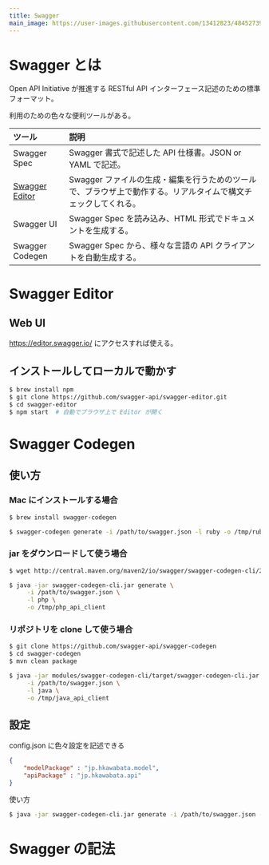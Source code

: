 ```yaml
---
title: Swagger
main_image: https://user-images.githubusercontent.com/13412823/48452739-c69c4780-e7f3-11e8-83ad-3454d0ce2c7d.png
---
```


# Swagger とは

Open API Initiative が推進する RESTful API インターフェース記述のための標準フォーマット。

利用のための色々な便利ツールがある。

| ツール | 説明 |
| :-- | :-- |
| Swagger Spec | Swagger 書式で記述した API 仕様書。JSON or YAML で記述。 |
| [Swagger Editor](https://editor.swagger.io/) | Swagger ファイルの生成・編集を行うためのツールで、ブラウザ上で動作する。リアルタイムで構文チェックしてくれる。 |
| Swagger UI | Swagger Spec を読み込み、HTML 形式でドキュメントを生成する。 |
| Swagger Codegen | Swagger Spec から、様々な言語の API クライアントを自動生成する。 |

# Swagger Editor

## Web UI

https://editor.swagger.io/ にアクセスすれば使える。

## インストールしてローカルで動かす

```bash
$ brew install npm
$ git clone https://github.com/swagger-api/swagger-editor.git
$ cd swagger-editor
$ npm start  # 自動でブラウザ上で Editor が開く
```

# Swagger Codegen

## 使い方

### Mac にインストールする場合

```bash
$ brew install swagger-codegen

$ swagger-codegen generate -i /path/to/swagger.json -l ruby -o /tmp/ruby_api_client
```

### jar をダウンロードして使う場合

```bash
$ wget http://central.maven.org/maven2/io/swagger/swagger-codegen-cli/2.3.1/swagger-codegen-cli-2.3.1.jar -O swagger-codegen-cli.jar

$ java -jar swagger-codegen-cli.jar generate \
     -i /path/to/swagger.json \
     -l php \
     -o /tmp/php_api_client
```

### リポジトリを clone して使う場合

```bash
$ git clone https://github.com/swagger-api/swagger-codegen
$ cd swagger-codegen
$ mvn clean package

$ java -jar modules/swagger-codegen-cli/target/swagger-codegen-cli.jar generate \
     -i /path/to/swagger.json \
     -l java \
     -o /tmp/java_api_client
```


## 設定

config.json に色々設定を記述できる

```json
{
    "modelPackage" : "jp.hkawabata.model",
    "apiPackage" : "jp.hkawabata.api"
}
```

使い方

```bash
$ java -jar swagger-codegen-cli.jar generate -i /path/to/swagger.json -l java -o /tmp/java_api_client -c /path/to/config.json
```

# Swagger の記法

